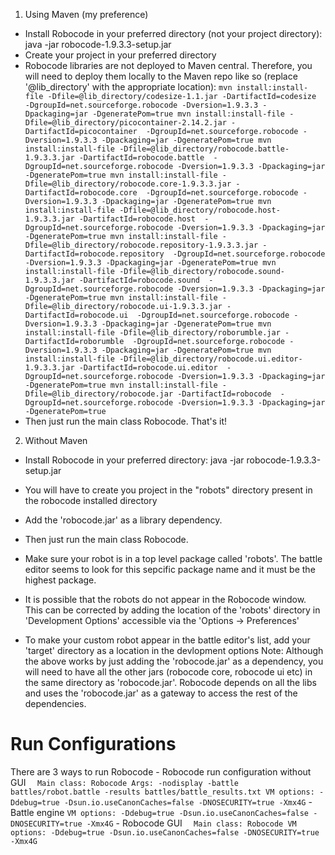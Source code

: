 1) Using Maven (my preference)
- Install Robocode in your preferred directory (not your project directory): java -jar robocode-1.9.3.3-setup.jar
- Create your project in your preferred directory
- Robocode libraries are not deployed to Maven central. Therefore, you will need to deploy them locally to the Maven repo like so (replace '@lib_directory' with the appropriate location):
``mvn install:install-file -Dfile=@lib_directory/codesize-1.1.jar -DartifactId=codesize  -DgroupId=net.sourceforge.robocode -Dversion=1.9.3.3 -Dpackaging=jar -DgeneratePom=true
mvn install:install-file -Dfile=@lib_directory/picocontainer-2.14.2.jar -DartifactId=picocontainer  -DgroupId=net.sourceforge.robocode -Dversion=1.9.3.3 -Dpackaging=jar -DgeneratePom=true
mvn install:install-file -Dfile=@lib_directory/robocode.battle-1.9.3.3.jar -DartifactId=robocode.battle  -DgroupId=net.sourceforge.robocode -Dversion=1.9.3.3 -Dpackaging=jar -DgeneratePom=true
mvn install:install-file -Dfile=@lib_directory/robocode.core-1.9.3.3.jar -DartifactId=robocode.core  -DgroupId=net.sourceforge.robocode -Dversion=1.9.3.3 -Dpackaging=jar -DgeneratePom=true
mvn install:install-file -Dfile=@lib_directory/robocode.host-1.9.3.3.jar -DartifactId=robocode.host  -DgroupId=net.sourceforge.robocode -Dversion=1.9.3.3 -Dpackaging=jar -DgeneratePom=true
mvn install:install-file -Dfile=@lib_directory/robocode.repository-1.9.3.3.jar -DartifactId=robocode.repository  -DgroupId=net.sourceforge.robocode -Dversion=1.9.3.3 -Dpackaging=jar -DgeneratePom=true
mvn install:install-file -Dfile=@lib_directory/robocode.sound-1.9.3.3.jar -DartifactId=robocode.sound  -DgroupId=net.sourceforge.robocode -Dversion=1.9.3.3 -Dpackaging=jar -DgeneratePom=true
mvn install:install-file -Dfile=@lib_directory/robocode.ui-1.9.3.3.jar -DartifactId=robocode.ui  -DgroupId=net.sourceforge.robocode -Dversion=1.9.3.3 -Dpackaging=jar -DgeneratePom=true
mvn install:install-file -Dfile=@lib_directory/roborumble.jar -DartifactId=roborumble  -DgroupId=net.sourceforge.robocode -Dversion=1.9.3.3 -Dpackaging=jar -DgeneratePom=true
mvn install:install-file -Dfile=@lib_directory/robocode.ui.editor-1.9.3.3.jar -DartifactId=robocode.ui.editor  -DgroupId=net.sourceforge.robocode -Dversion=1.9.3.3 -Dpackaging=jar -DgeneratePom=true
mvn install:install-file -Dfile=@lib_directory/robocode.jar -DartifactId=robocode  -DgroupId=net.sourceforge.robocode -Dversion=1.9.3.3 -Dpackaging=jar -DgeneratePom=true
``
- Then just run the main class Robocode. That's it!
 
2) Without Maven
- Install Robocode in your preferred directory: java -jar robocode-1.9.3.3-setup.jar
- You will have to create you project in the "robots" directory present in the robocode installed directory
- Add the 'robocode.jar' as a library dependency. 
- Then just run the main class Robocode.

- Make sure your robot is in a top level package called 'robots'. The battle editor seems to look for this sepcific package name and it must be the highest package.
- It is possible that the robots do not appear in the Robocode window. This can be corrected by adding the location of the 'robots' directory in 'Development Options' accessible via the 'Options -> Preferences'
- To make your custom robot appear in the battle editor's list, add your 'target' directory as a location in the devlopment options 
Note: Although the above works by just adding the 'robocode.jar' as a dependency, you will need to have all the other jars (robocode core, robocode ui etc) in the same directory as 'robocode.jar'. Robocode depends on all the libs and uses the 'robocode.jar' as a gateway to access the rest of the dependencies.


# Run Configurations
There are 3 ways to run Robocode
    - Robocode run configuration without GUI
        ``  Main class: Robocode
            Args: -nodisplay -battle battles/robot.battle -results battles/battle_results.txt
            VM options: -Ddebug=true -Dsun.io.useCanonCaches=false -DNOSECURITY=true -Xmx4G``
    - Battle engine
        ``VM options: -Ddebug=true -Dsun.io.useCanonCaches=false -DNOSECURITY=true -Xmx4G``
    - Robocode GUI 
        ``  Main class: Robocode
            VM options: -Ddebug=true -Dsun.io.useCanonCaches=false -DNOSECURITY=true -Xmx4G``